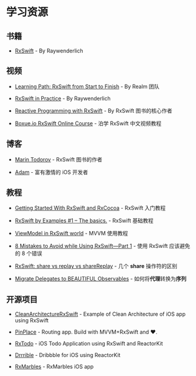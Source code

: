 # 学习资源

## 书籍

* [RxSwift](https://store.raywenderlich.com/products/rxswift?_ga=2.111876420.179976089.1501636764-762959702.1467251401) - By Raywenderlich

## 视频

* [Learning Path: RxSwift from Start to Finish](https://academy.realm.io/posts/learning-path-rxswift-from-start-to-finish/) - By Realm 团队

* [RxSwift in Practice](https://www.youtube.com/watch?v=W3zGx4TUaCE&t=401s) - By Raywenderlich

* [Reactive Programming with RxSwift](https://www.youtube.com/watch?v=uBKofrA8ok0) - By RxSwift 图书的核心作者

* [Boxue.io RxSwift Online Course](https://boxueio.com/series/rxswift-101) - 泊学 RxSwift 中文视频教程

## 博客

* [Marin Todorov](http://rx-marin.com) - RxSwift 图书的作者

* [Adam](http://adamborek.com) - 富有激情的 iOS 开发者


## 教程

* [Getting Started With RxSwift and RxCocoa](https://www.raywenderlich.com/138547/getting-started-with-rxswift-and-rxcocoa) - RxSwift 入门教程

* [RxSwift by Examples #1 – The basics.](https://www.thedroidsonroids.com/blog/ios/rxswift-by-examples-1-the-basics/) - RxSwift 基础教程

* [ViewModel in RxSwift world](https://medium.com/@SergDort/viewmodel-in-rxswift-world-13d39faa2cf5) - MVVM 使用教程

* [8 Mistakes to Avoid while Using RxSwift—Part 1](https://www.polidea.com/blog/8-Mistakes-to-Avoid-while-Using-RxSwiftPart-1/) - 使用 RxSwift 应该避免的 8 个错误

* [RxSwift: share vs replay vs shareReplay](https://medium.com/@_achou/rxswift-share-vs-replay-vs-sharereplay-bea99ac42168) - 几个 **share** 操作符的区别

* [Migrate Delegates to BEAUTIFUL Observables](https://medium.com/@maxofeden/rxswift-migrate-delegates-to-beautiful-observables-3e606a863048) - 如何将**代理**转换为**序列**


## 开源项目

* [CleanArchitectureRxSwift](https://github.com/sergdort/CleanArchitectureRxSwift) - Example of Clean Architecture of iOS app using RxSwift

* [PinPlace](https://github.com/artemkalinovsky/PinPlace) - Routing app. Build with MVVM+RxSwift and ❤️.

* [RxTodo](https://github.com/devxoul/RxTodo) - iOS Todo Application using RxSwift and ReactorKit

* [Drrrible](https://github.com/devxoul/Drrrible) - Dribbble for iOS using ReactorKit

* [RxMarbles](https://github.com/RxSwiftCommunity/RxMarbles) - RxMarbles iOS app
